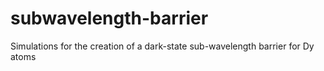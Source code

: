# subwavelength-barrier
Simulations for the creation of a dark-state sub-wavelength barrier for Dy atoms
